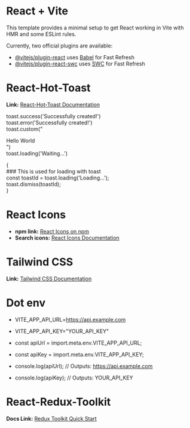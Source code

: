 # React + Vite

This template provides a minimal setup to get React working in Vite with HMR and some ESLint rules.

Currently, two official plugins are available:

- [@vitejs/plugin-react](https://github.com/vitejs/vite-plugin-react/blob/main/packages/plugin-react/README.md) uses [Babel](https://babeljs.io/) for Fast Refresh
- [@vitejs/plugin-react-swc](https://github.com/vitejs/vite-plugin-react-swc) uses [SWC](https://swc.rs/) for Fast Refresh
#


# React-Hot-Toast

**Link:** [React-Hot-Toast Documentation](https://react-hot-toast.com/docs/toast)

toast.success('Successfully created!')  
toast.error('Successfully created!')  
toast.custom("<div>Hello World</div>")  
toast.loading('Waiting...')  

{  
    ### This is used for loading with toast  
     const toastId = toast.loading('Loading...');  
     toast.dismiss(toastId);  
}  

# React Icons

- **npm link:** [React Icons on npm](https://www.npmjs.com/package/react-icons)
- **Search icons:** [React Icons Documentation](https://react-icons.github.io/react-icons/)


# Tailwind CSS

**Link:** [Tailwind CSS Documentation](https://tailwindcss.com/docs/guides/vite)

# Dot env

- VITE_APP_API_URL=https://api.example.com
- VITE_APP_API_KEY="YOUR_API_KEY"

- const apiUrl = import.meta.env.VITE_APP_API_URL;
- const apiKey = import.meta.env.VITE_APP_API_KEY;

- console.log(apiUrl); // Outputs: https://api.example.com
- console.log(apiKey); // Outputs: YOUR_API_KEY


# React-Redux-Toolkit

**Docs Link:** [Redux Toolkit Quick Start](https://redux-toolkit.js.org/tutorials/quick-start)
